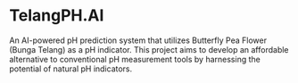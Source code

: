 # TelangPH.AI
An AI-powered pH prediction system that utilizes Butterfly Pea Flower (Bunga Telang) as a pH indicator. This project aims to develop an affordable alternative to conventional pH measurement tools by harnessing the potential of natural pH indicators.
